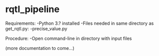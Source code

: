 # rqtl_pipeline

Requirements:
-Python 3.? installed
-Files needed in same directory as get_rqtl.py:
  -precise_value.py

Procedure:
-Open command-line in directory with input files

(more documentation to come...)
